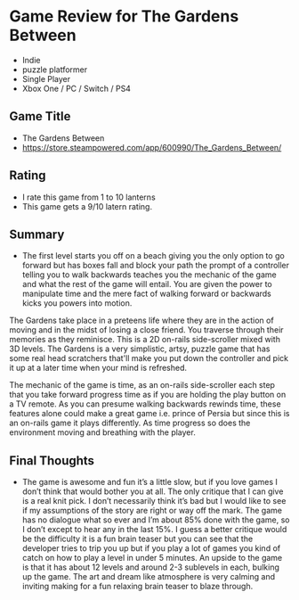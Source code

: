 # Game Review for The Gardens Between

- Indie
- puzzle platformer
- Single Player
- Xbox One / PC / Switch / PS4

## Game Title

- The Gardens Between
- https://store.steampowered.com/app/600990/The_Gardens_Between/

## Rating

- I rate this game from 1 to 10 lanterns
- This game gets a 9/10 latern rating.

## Summary

- The first level starts you off on a beach giving you the only option to go forward but has boxes fall and block your path the prompt of a controller telling you to walk backwards teaches you the mechanic of the game and what the rest of the game will entail. You are given the power to manipulate time and the mere fact of walking forward or backwards kicks you powers into motion.

The Gardens take place in a preteens life where they are in the action of moving and in the midst of losing a close friend. You traverse through their memories as they reminisce. This is a 2D on-rails side-scroller mixed with 3D levels. The Gardens is a very simplistic, artsy, puzzle game that has some real head scratchers that'll make you put down the controller and pick it up at a later time when your mind is refreshed.

The mechanic of the game is time, as an on-rails side-scroller each step that you take forward progress time as if you are holding the play button on a TV remote. As you can presume walking backwards rewinds time, these features alone could make a great game i.e. prince of Persia but since this is an on-rails game it plays differently. As time progress so does the environment moving and breathing with the player.

## Final Thoughts

- The game is awesome and fun it’s a little slow, but if you love games I don’t think that would bother you at all. The only critique that I can give is a real knit pick. I don’t necessarily think it’s bad but I would like to see if my assumptions of the story are right or way off the mark. The game has no dialogue what so ever and I’m about 85% done with the game, so I don’t except to hear any in the last 15%. I guess a better critique would be the difficulty it is a fun brain teaser but you can see that the developer tries to trip you up but if you play a lot of games you kind of catch on how to play a level in under 5 minutes. An upside to the game is that it has about 12 levels and around 2-3 sublevels in each, bulking up the game. The art and dream like atmosphere is very calming and inviting making for a fun relaxing brain teaser to blaze through.
